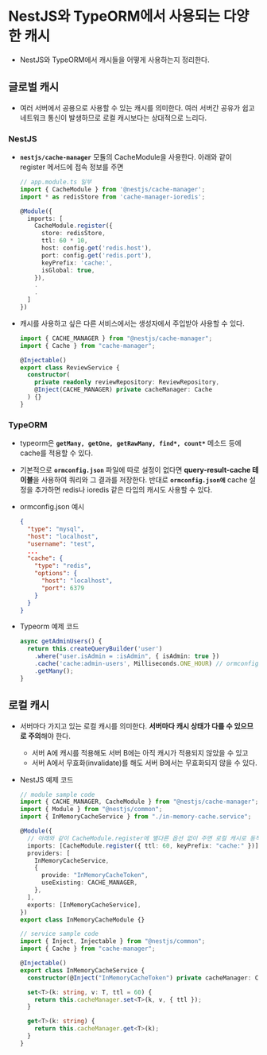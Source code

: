# NestJS와 TypeORM에서 사용되는 다양한 캐시

- NestJS와 TypeORM에서 캐시들을 어떻게 사용하는지 정리한다.

## 글로벌 캐시

- 여러 서버에서 공용으로 사용할 수 있는 캐시를 의미한다. 여러 서버간 공유가 쉽고 네트워크 통신이 발생하므로 로컬 캐시보다는 상대적으로 느리다.

### NestJS

- **`nestjs/cache-manager`** 모듈의 CacheModule을 사용한다. 아래와 같이 register 메서드에 접속 정보를 주면

  ```ts
  // app.module.ts 일부
  import { CacheModule } from '@nestjs/cache-manager';
  import * as redisStore from 'cache-manager-ioredis';

  @Module({
    imports: [
      CacheModule.register({
        store: redisStore,
        ttl: 60 * 10,
        host: config.get('redis.host'),
        port: config.get('redis.port'),
        keyPrefix: 'cache:',
        isGlobal: true,
      }),
      .
      .
    ]
  })
  ```

- 캐시를 사용하고 싶은 다른 서비스에서는 생성자에서 주입받아 사용할 수 있다.

  ```ts
  import { CACHE_MANAGER } from "@nestjs/cache-manager";
  import { Cache } from "cache-manager";

  @Injectable()
  export class ReviewService {
    constructor(
      private readonly reviewRepository: ReviewRepository,
      @Inject(CACHE_MANAGER) private cacheManager: Cache
    ) {}
  }
  ```

### TypeORM

- typeorm은 **`getMany, getOne, getRawMany, find*, count*`** 메소드 등에 cache를 적용할 수 있다.
- 기본적으로 **`ormconfig.json`** 파일에 따로 설정이 없다면 **query-result-cache 테이블**을 사용하여 쿼리와 그 결과를 저장한다. 반대로 **`ormconfig.json에`** cache 설정을 추가하면 redis나 ioredis 같은 타입의 캐시도 사용할 수 있다.
- ormconfig.json 예시

  ```json
  {
    "type": "mysql",
    "host": "localhost",
    "username": "test",
    ...
    "cache": {
      "type": "redis",
      "options": {
        "host": "localhost",
        "port": 6379
      }
    }
  }
  ```

- Typeorm 예제 코드

  ```ts
  async getAdminUsers() {
    return this.createQueryBuilder('user')
      .where("user.isAdmin = :isAdmin", { isAdmin: true })
      .cache('cache:admin-users', Milliseconds.ONE_HOUR) // ormconfig 설정에 따라 cache에 저장
      .getMany();
  }
  ```

## 로컬 캐시

- 서버마다 가지고 있는 로컬 캐시를 의미한다. **서버마다 캐시 상태가 다를 수 있으므로 주의**해야 한다.
  - 서버 A에 캐시를 적용해도 서버 B에는 아직 캐시가 적용되지 않았을 수 있고
  - 서버 A에서 무효화(invalidate)를 해도 서버 B에서는 무효화되지 않을 수 있다.
- NestJS 예제 코드

  ```ts
  // module sample code
  import { CACHE_MANAGER, CacheModule } from "@nestjs/cache-manager";
  import { Module } from "@nestjs/common";
  import { InMemoryCacheService } from "./in-memory-cache.service";

  @Module({
    // 아래와 같이 CacheModule.register에 별다른 옵션 없이 주면 로컬 캐시로 동작
    imports: [CacheModule.register({ ttl: 60, keyPrefix: "cache:" })],
    providers: [
      InMemoryCacheService,
      {
        provide: "InMemoryCacheToken",
        useExisting: CACHE_MANAGER,
      },
    ],
    exports: [InMemoryCacheService],
  })
  export class InMemoryCacheModule {}

  // service sample code
  import { Inject, Injectable } from "@nestjs/common";
  import { Cache } from "cache-manager";

  @Injectable()
  export class InMemoryCacheService {
    constructor(@Inject("InMemoryCacheToken") private cacheManager: Cache) {}

    set<T>(k: string, v: T, ttl = 60) {
      return this.cacheManager.set<T>(k, v, { ttl });
    }

    get<T>(k: string) {
      return this.cacheManager.get<T>(k);
    }
  }
  ```
